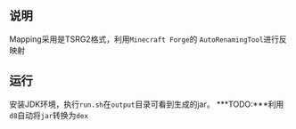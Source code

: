 ## 说明 ##
Mapping采用是TSRG2格式，利用`Minecraft Forge`的
`AutoRenamingTool`进行反映射
## 运行 ##
安装JDK环境，执行`run.sh`在`output`目录可看到生成的jar。
***TODO:***利用`d8`自动将`jar`转换为`dex`